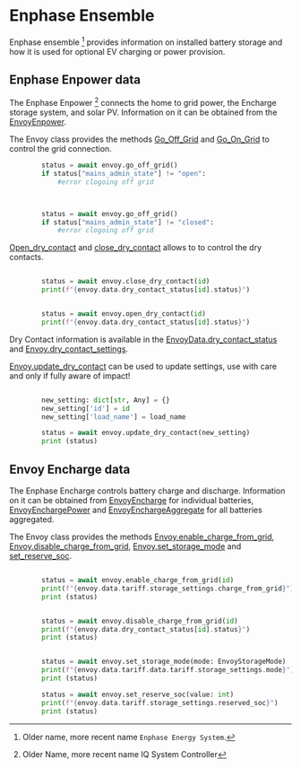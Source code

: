 # Enphase Ensemble

Enphase ensemble [^1] provides information on installed battery storage and how it is used for optional EV charging or power provision.

[^1]: Older name, more recent name `Enphase Energy System`.

## Enphase Enpower data

The Enphase Enpower [^2] connects the home to grid power, the Encharge storage system, and solar PV. Information on it can be obtained from the [EnvoyEnpower](#pyenphase.models.enpower.EnvoyEnpower).

[^2]: Older Name, more recent name IQ System Controller

The Envoy class provides the methods [Go_Off_Grid](#pyenphase.Envoy.go_off_grid) and [Go_On_Grid](#pyenphase.Envoy.go_on_grid) to control the grid connection.

```python
        status = await envoy.go_off_grid()
        if status["mains_admin_state"] != "open":
            #error clogoing off grid



        status = await envoy.go_off_grid()
        if status["mains_admin_state"] != "closed":
            #error clogoing off grid

```

[Open_dry_contact](#pyenphase.Envoy.open_dry_contact) and [close_dry_contact](#pyenphase.Envoy.close_dry_contact) allows to to control the dry contacts.

```python

        status = await envoy.close_dry_contact(id)
        print(f"{envoy.data.dry_contact_status[id].status}")


        status = await envoy.open_dry_contact(id)
        print(f"{envoy.data.dry_contact_status[id].status}")

```

Dry Contact information is available in the [EnvoyData.dry_contact_status](#pyenphase.EnvoyData.dry_contact_status) and [Envoy.dry_contact_settings](#pyenphase.EnvoyData.dry_contact_settings).

[Envoy.update_dry_contact](#pyenphase.Envoy.update_dry_contact) can be used to update settings, use with care and only if fully aware of impact!

```python

        new_setting: dict[str, Any] = {}
        new_setting['id'] = id
        new_setting['load_name'] = load_name

        status = await envoy.update_dry_contact(new_setting)
        print (status)


```

## Envoy Encharge data

The Enphase Encharge controls battery charge and discharge. Information on it can be obtained from [EnvoyEncharge](#pyenphase.models.encharge.EnvoyEncharge) for individual batteries, [EnvoyEnchargePower](#pyenphase.models.encharge.EnvoyEnchargePower) and [EnvoyEnchargeAggregate](#pyenphase.models.encharge.EnvoyEnchargeAggregate) for all batteries aggregated.

The Envoy class provides the methods [Envoy.enable_charge_from_grid](#pyenphase.Envoy.enable_charge_from_grid), [Envoy.disable_charge_from_grid](#pyenphase.Envoy.disable_charge_from_grid), [Envoy.set_storage_mode](#pyenphase.Envoy.set_storage_mode) and [set_reserve_soc](#pyenphase.Envoy.set_reserve_soc).

```python

        status = await envoy.enable_charge_from_grid(id)
        print(f"{envoy.data.tariff.storage_settings.charge_from_grid}")
        print (status)


        status = await envoy.disable_charge_from_grid(id)
        print(f"{envoy.data.dry_contact_status[id].status}")
        print (status)


        status = await envoy.set_storage_mode(mode: EnvoyStorageMode)
        print(f"{envoy.data.tariff.data.tariff.storage_settings.mode}")
        print (status)

        status = await envoy.set_reserve_soc(value: int)
        print(f"{envoy.data.tariff.storage_settings.reserved_soc}")
        print (status)

```
